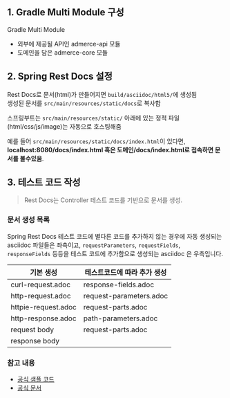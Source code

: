 
## 1. Gradle Multi Module 구성

Gradle Multi Module  


* 외부에 제공될 API인 admerce-api 모듈
* 도메인을 담은 admerce-core 모듈


## 2. Spring Rest Docs 설정

Rest Docs로 문서(html)가 만들어지면 ```build/asciidoc/html5/```에 생성됨  
생성된 문서를 ```src/main/resources/static/docs```로 복사함  
  
스프링부트는 ```src/main/resources/static/``` 아래에 있는 정적 파일(html/css/js/image)는 자동으로 호스팅해줌  
  
예를 들어 ```src/main/resources/static/docs/index.html```이 있다면, **localhost:8080/docs/index.html 혹은 도메인/docs/index.html로 접속하면 문서를 볼수있음**.  
  
## 3. 테스트 코드 작성


> Rest Docs는 Controller 테스트 코드를 기반으로 문서를 생성.  

### 문서 생성 목록

Spring Rest Docs 테스트 코드에 별다른 코드를 추가하지 않는 경우에 자동 생성되는 asciidoc 파일들은 좌측이고, ```requestParameters```, ```requestFields```, ```responseFields``` 등등을 테스트 코드에 추가함으로 생성되는 asciidoc 은 우측입니다.

| 기본 생성             | 테스트코드에 따라 추가 생성    |
|---------------------|-------------------------|
| curl-request.adoc   | response-fields.adoc    |
| http-request.adoc   | request-parameters.adoc |
| httpie-request.adoc | request-parts.adoc      |
| http-response.adoc  | path-parameters.adoc    |
| request body        | request-parts.adoc      |
| response body       |                         |



### 참고 내용

* [공식 샘플 코드](https://github.com/spring-projects/spring-restdocs/tree/v2.0.1.RELEASE/samples)
* [공식 문서](https://docs.spring.io/spring-restdocs/docs/current/reference/html5/#customizing-requests-and-responses)